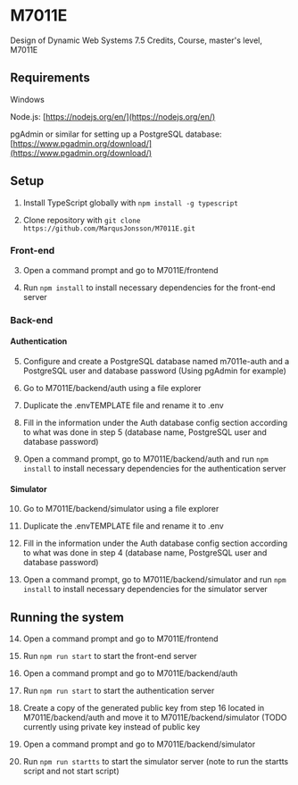 # M7011E
Design of Dynamic Web Systems 7.5 Credits, Course, master's level, M7011E

## Requirements
Windows

Node.js: [https://nodejs.org/en/](https://nodejs.org/en/)

pgAdmin or similar for setting up a PostgreSQL database: [https://www.pgadmin.org/download/](https://www.pgadmin.org/download/)
## Setup

1. Install TypeScript globally with ``npm install -g typescript``

2. Clone repository with ``git clone https://github.com/MarqusJonsson/M7011E.git ``

### Front-end

3. Open a command prompt and go to M7011E/frontend

4. Run ``npm install`` to install necessary dependencies for the front-end server

### Back-end

#### Authentication
5. Configure and create a PostgreSQL database named m7011e-auth and a PostgreSQL user and database password (Using pgAdmin for example)

6. Go to M7011E/backend/auth using a file explorer

7. Duplicate the .envTEMPLATE file and rename it to .env

8. Fill in the information under the Auth database config section according to what was done in step 5 (database name, PostgreSQL user and database password)

9. Open a command prompt, go to M7011E/backend/auth and run ``npm install`` to install necessary dependencies for the authentication server

#### Simulator

10. Go to M7011E/backend/simulator using a file explorer

11. Duplicate the .envTEMPLATE file and rename it to .env

12. Fill in the information under the Auth database config section according to what was done in step 4 (database name, PostgreSQL user and database password)

13. Open a command prompt, go to M7011E/backend/simulator and run ``npm install`` to install necessary dependencies for the simulator server

## Running the system

14. Open a command prompt and go to M7011E/frontend

15. Run ``npm run start`` to start the front-end server

16. Open a command prompt and go to M7011E/backend/auth

17. Run ``npm run start`` to start the authentication server

18. Create a copy of the generated public key from step 16 located in M7011E/backend/auth and move it to M7011E/backend/simulator (TODO currently using private key instead of public key

19. Open a command prompt and go to M7011E/backend/simulator

20. Run ``npm run startts`` to start the simulator server (note to run the startts script and not start script)

